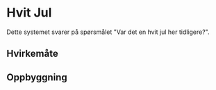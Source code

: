 # Hvit Jul

Dette systemet svarer på spørsmålet "Var det en hvit jul her tidligere?". 



## Hvirkemåte



## Oppbyggning

